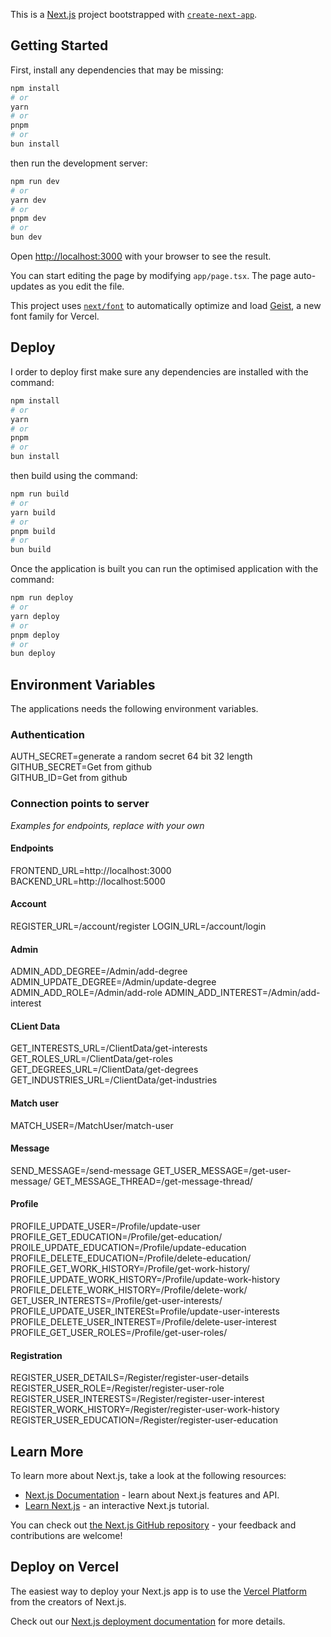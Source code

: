 This is a [Next.js](https://nextjs.org) project bootstrapped with [`create-next-app`](https://nextjs.org/docs/app/api-reference/cli/create-next-app).

## Getting Started

First, install any dependencies that may be missing:

```bash
npm install
# or
yarn
# or
pnpm
# or
bun install
```

then run the development server:

```bash
npm run dev
# or
yarn dev
# or
pnpm dev
# or
bun dev
```

Open [http://localhost:3000](http://localhost:3000) with your browser to see the result.

You can start editing the page by modifying `app/page.tsx`. The page auto-updates as you edit the file.

This project uses [`next/font`](https://nextjs.org/docs/app/building-your-application/optimizing/fonts) to automatically optimize and load [Geist](https://vercel.com/font), a new font family for Vercel.

## Deploy

I order to deploy first make sure any dependencies are installed with the command:

```bash
npm install
# or
yarn
# or
pnpm
# or
bun install
```

then build using the command:

```bash
npm run build
# or
yarn build
# or
pnpm build
# or
bun build
```

Once the application is built you can run the optimised application with the command:

```bash
npm run deploy
# or
yarn deploy
# or
pnpm deploy
# or
bun deploy
```

## Environment Variables

The applications needs the following environment variables.

### Authentication

AUTH_SECRET=generate a random secret 64 bit 32 length  
GITHUB_SECRET=Get from github  
GITHUB_ID=Get from github

### Connection points to server

_Examples for endpoints, replace with your own_

#### Endpoints

FRONTEND_URL=http://localhost:3000
BACKEND_URL=http://localhost:5000

#### Account

REGISTER_URL=/account/register
LOGIN_URL=/account/login

#### Admin

ADMIN_ADD_DEGREE=/Admin/add-degree
ADMIN_UPDATE_DEGREE=/Admin/update-degree
ADMIN_ADD_ROLE=/Admin/add-role
ADMIN_ADD_INTEREST=/Admin/add-interest

#### CLient Data

GET_INTERESTS_URL=/ClientData/get-interests
GET_ROLES_URL=/ClientData/get-roles
GET_DEGREES_URL=/ClientData/get-degrees
GET_INDUSTRIES_URL=/ClientData/get-industries

#### Match user

MATCH_USER=/MatchUser/match-user

#### Message

SEND_MESSAGE=/send-message
GET_USER_MESSAGE=/get-user-message/
GET_MESSAGE_THREAD=/get-message-thread/

#### Profile

PROFILE_UPDATE_USER=/Profile/update-user
PROFILE_GET_EDUCATION=/Profile/get-education/
PROILE_UPDATE_EDUCATION=/Profile/update-education
PROFILE_DELETE_EDUCATION=/Profile/delete-education/
PROFILE_GET_WORK_HISTORY=/Profile/get-work-history/
PROFILE_UPDATE_WORK_HISTORY=/Profile/update-work-history
PROFILE_DELETE_WORK_HISTORY=/Profile/delete-work/
GET_USER_INTERESTS=/Profile/get-user-interests/
PROFILE_UPDATE_USER_INTERESt=Profile/update-user-interests
PROFILE_DELETE_USER_INTEREST=/Profile/delete-user-interest
PROFILE_GET_USER_ROLES=/Profile/get-user-roles/

#### Registration

REGISTER_USER_DETAILS=/Register/register-user-details
REGISTER_USER_ROLE=/Register/register-user-role
REGISTER_USER_INTERESTS=/Register/register-user-interest
REGISTER_WORK_HISTORY=/Register/register-user-work-history
REGISTER_USER_EDUCATION=/Register/register-user-education

## Learn More

To learn more about Next.js, take a look at the following resources:

- [Next.js Documentation](https://nextjs.org/docs) - learn about Next.js features and API.
- [Learn Next.js](https://nextjs.org/learn) - an interactive Next.js tutorial.

You can check out [the Next.js GitHub repository](https://github.com/vercel/next.js) - your feedback and contributions are welcome!

## Deploy on Vercel

The easiest way to deploy your Next.js app is to use the [Vercel Platform](https://vercel.com/new?utm_medium=default-template&filter=next.js&utm_source=create-next-app&utm_campaign=create-next-app-readme) from the creators of Next.js.

Check out our [Next.js deployment documentation](https://nextjs.org/docs/app/building-your-application/deploying) for more details.
